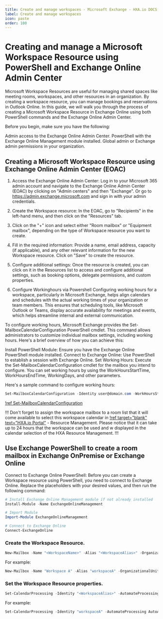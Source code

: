 ```yaml
---
title: Create and manage workspaces - Microsoft Exchange - HXA.io DOCS
label: Create and manage workspaces
icon: paste
order: 100
---
```

# Creating and manage a Microsoft Workspace Resource using PowerShell and Exchange Online Admin Center

Microsoft Workspace Resources are useful for managing shared spaces like meeting rooms, workspaces, and other resources in an organization. By creating a workspace resource, you can manage bookings and reservations in Outlook Online. In this guide, we will walk you through the process of creating a Microsoft Workspace Resource in Exchange Online using both PowerShell commands and the Exchange Online Admin Center.

Before you begin, make sure you have the following:

Admin access to the Exchange Online Admin Center.
PowerShell with the Exchange Online Management module installed.
Global admin or Exchange admin permissions in your organization.

## Creating a Microsoft Workspace Resource using Exchange Online Admin Center (EOAC)

1. Access the Exchange Online Admin Center:
Log in to your Microsoft 365 admin account and navigate to the Exchange Online Admin Center (EOAC) by clicking on "Admin centers" and then "Exchange". Or go to https://admin.exchange.microsoft.com and sign in with your admin credentials.

2. Create the Workspace resource:
In the EOAC, go to "Recipients" in the left-hand menu, and then click on the "Resources" tab.

3. Click on the "+" icon and select either "Room mailbox" or "Equipment mailbox", depending on the type of Workspace resource you want to create.

4. Fill in the required information:
Provide a name, email address, capacity (if applicable), and any other relevant information for the new Workspace resource. Click on "Save" to create the resource.

5. Configure additional settings:
Once the resource is created, you can click on it in the Resources list to access and configure additional settings, such as booking options, delegate permissions, and custom properties.

6. Configure Workinghours via Powershell
Configuring working hours for a workspace, particularly in Microsoft Exchange, helps align calendars and schedules with the actual working times of your organization or team members. This ensures that scheduling tools, like Microsoft Outlook or Teams, display accurate availability for meetings and events, which helps streamline internal and external communication.

To configure working hours, Microsoft Exchange provides the Set-MailboxCalendarConfiguration PowerShell cmdlet. This command allows administrators to customize individual mailbox settings, including working hours. Here's a brief overview of how you can achieve this:

Install PowerShell Module: Ensure you have the Exchange Online PowerShell module installed.
Connect to Exchange Online: Use PowerShell to establish a session with Exchange Online.
Set Working Hours: Execute the Set-MailboxCalendarConfiguration cmdlet for the mailbox you intend to configure. You can set working hours by using the WorkHoursStartTime, WorkHoursEndTime, WorkingDays, and other parameters.

Here's a sample command to configure working hours:
```powershell
Set-MailboxCalendarConfiguration -Identity user@domain.com -WorkHoursStartTime 08:00 -WorkHoursEndTime 17:00 -WorkingDays Monday, Tuesday, Wednesday, Thursday, Friday
```
[!ref Set-MailboxCalendarConfiguration](https://learn.microsoft.com/en-us/powershell/module/exchange/set-mailboxcalendarconfiguration?view=exchange-ps)


!!!
Don't forget to assign the workspace mailbox to a room list that it will come available to select this workspace calendar in [!ref target="blank" text="HXA.io Portal"](https://hxa.io/)  - Resource Management. Please notice that it can take up to 24 hours that the workspace can be used and w displayed in the calendar selection of the HXA Resource Management.
!!!

## Use Exchange  PowerShell to create a room mailbox in Exchange OnPremise or Exchange Online

Connect to Exchange Online PowerShell:
Before you can create a Workspace resource using PowerShell, you need to connect to Exchange Online. Replace the placeholders with your desired values, and then run the following command:

```powershell
# Install Exchange Online Management module if not already installed
Install-Module -Name ExchangeOnlineManagement

# Import Module
Import-Module ExchangeOnlineManagement

# Connect to Exchange Online
Connect-ExchangeOnline
```
### Create the Workspace Resource.

```powershell
New-Mailbox -Name "<WorkspaceName>" -Alias "<WorkspaceAlias>" -OrganizationalUnit "example.com/Users" -Room -RoomMailboxPassword (ConvertTo-SecureString -String "<Password>" -AsPlainText -Force) | Set-Mailbox -type Workspace
```

For example:
```powershell
New-Mailbox -Name "Workspace A" -Alias "workspaceA" -OrganizationalUnit "example.com/Users" -Room -RoomMailboxPassword (ConvertTo-SecureString -String "P@ssw0rd" -AsPlainText -Force) | Set-Mailbox -type Workspace
```

### Set the Workspace Resource properties.

```powershell
Set-CalendarProcessing -Identity "<WorkspaceAlias>" -AutomateProcessing AutoAccept -DeleteComments $false -DeleteSubject $false -AddOrganizerToSubject $true -AllowConflicts $false  -ResourceCapacity "<capacity>"
```

For example:
```powershell
Set-CalendarProcessing -Identity "workspaceA" -AutomateProcessing AutoAccept -DeleteComments $false -DeleteSubject $false -AddOrganizerToSubject $true -AllowConflicts $false  -ResourceCapacity 10
```